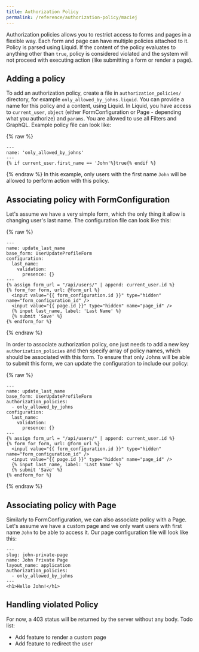 ```yaml
---
title: Authorization Policy
permalink: /reference/authorization-policy/maciej
---
```


Authorization policies allows you to restrict access to forms and pages in a flexible way. Each form and page can have multiple policies attached to it. Policy is parsed using Liquid. If the content of the policy evaluates to anything other than `true`, policy is considered violated and the system will not proceed with executing action (like submitting a form or render a page).

## Adding a policy

To add an authorization policy, create a file in `authorization_policies/` directory, for example `only_allowed_by_johns.liquid`.
You can provide a name for this policy and a content, using Liquid. In Liquid, you have access to `current_user`, `object` (either FormConfiguration or Page - depending what you authorize) and `params`. You are allowed to use all Filters and GraphQL. Example policy file can look like:

{% raw %}
```liquid
---
name: 'only_allowed_by_johns'
---
{% if current_user.first_name == 'John'%}true{% endif %}
```
{% endraw %}
In this example, only users with the first name `John` will be allowed to perform action with this policy.

## Associating policy with FormConfiguration

Let's assume we have a very simple form, which the only thing it allow is changing user's last name. The configuration file can look like this:

{% raw %}
```liquid
---
name: update_last_name
base_form: UserUpdateProfileForm
configuration:
  last_name:
    validation:
      presence: {}
---
{% assign form_url = "/api/users/" | append: current_user.id %}
{% form_for form, url: @form_url %}
  <input value="{{ form_configuration.id }}" type="hidden" name="form_configuration_id" />
  <input value="{{ page.id }}" type="hidden" name="page_id" />
  {% input last_name, label: 'Last Name' %}
  {% submit 'Save' %}
{% endform_for %}
```
{% endraw %}

In order to associate authorization policy, one just needs to add a new key `authorization_policies` and then specify array of policy names, which should be associated with this form. To ensure that only Johns will be able to submit this form, we can update the configuration to include our policy:

{% raw %}
```liquid
---
name: update_last_name
base_form: UserUpdateProfileForm
authorization_policies:
  - only_allowed_by_johns
configuration:
  last_name:
    validation:
      presence: {}
---
{% assign form_url = "/api/users/" | append: current_user.id %}
{% form_for form, url: @form_url %}
  <input value="{{ form_configuration.id }}" type="hidden" name="form_configuration_id" />
  <input value="{{ page.id }}" type="hidden" name="page_id" />
  {% input last_name, label: 'Last Name' %}
  {% submit 'Save' %}
{% endform_for %}
```
{% endraw %}

## Associating policy with Page

Similarly to FormConfiguration, we can also associate policy with a Page. Let's assume we have a custom page and we only want users with first name `John` to be able to access it. Our page configuration file will look like this:

```liquid
---
slug: john-private-page
name: John Private Page
layout_name: application
authorization_policies:
  - only_allowed_by_johns
---
<h1>Hello John!</h1>
```

## Handling violated Policy

For now, a 403 status will be returned by the server without any body. Todo list:

* Add feature to render a custom page
* Add feature to redirect the user
